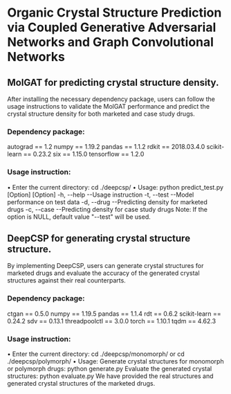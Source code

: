 # Organic Crystal Structure Prediction via Coupled Generative Adversarial Networks and Graph Convolutional Networks #

## MolGAT for predicting crystal structure density. ##
After installing the necessary dependency package, users can follow the usage instructions to validate the MolGAT performance and predict the crystal structure density for both marketed and case study drugs.

### Dependency package: ###
autograd == 1.2
numpy == 1.19.2
pandas == 1.1.2
rdkit == 2018.03.4.0
scikit-learn == 0.23.2
six == 1.15.0
tensorflow == 1.2.0

### Usage instruction: ###
•	Enter the current directory: cd ./deepcsp/
•	Usage: python predict_test.py [Option]
[Option]
    -h, --help  --Usage instruction
    -t, --test   --Model performance on test data
    -d, --drug  --Predicting density for marketed drugs
    -c, --case  --Predicting density for case study drugs
Note: If the option is NULL, default value "--test" will be used.

## DeepCSP for generating crystal structure structure. ##
By implementing DeepCSP, users can generate crystal structures for marketed drugs and evaluate the accuracy of the generated crystal structures against their real counterparts.

### Dependency package: ###
ctgan == 0.5.0
numpy == 1.19.5
pandas == 1.1.4
rdt == 0.6.2
scikit-learn == 0.24.2
sdv == 0.13.1
threadpoolctl == 3.0.0
torch == 1.10.1
tqdm == 4.62.3

### Usage instruction: ###
•	Enter the current directory: 
cd ./deepcsp/monomorph/ or cd ./deepcsp/polymorph/
•	Usage:
Generate crystal structures for monomorph or polymorph drugs: python generate.py
Evaluate the generated crystal structures: python evaluate.py
We have provided the real structures and generated crystal structures of the marketed drugs.
